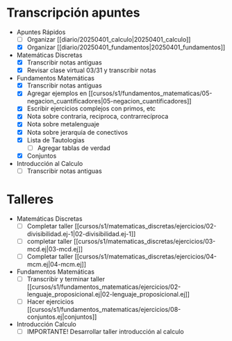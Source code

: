 # Transcripción apuntes

- Apuntes Rápidos
	- [ ] Organizar [[diario/20250401_calculo|20250401_calculo]] 
	- [x] Organizar [[diario/20250401_fundamentos|20250401_fundamentos]]
- Matemáticas Discretas
	- [x] Transcribir notas antiguas
	- [x] Revisar clase virtual 03/31 y transcribir notas
- Fundamentos Matemáticas
	- [x] Transcribir notas antiguas
	- [x] Agregar ejemplos en [[cursos/s1/fundamentos_matematicas/05-negacion_cuantificadores|05-negacion_cuantificadores]]
	- [x] Escribir ejercicios complejos con primos, etc
	- [x] Nota sobre contraria, reciproca, contrarrecíproca
	- [x] Nota sobre metalenguaje
	- [x] Nota sobre jerarquía de conectivos
	- [x] Lista de Tautologias
		- [ ] Agregar tablas de verdad
	- [x] Conjuntos
- Introducción al Calculo
	- [ ] Transcribir notas antiguas

# Talleres

- Matemáticas Discretas
	- [ ] Completar taller [[cursos/s1/matematicas_discretas/ejercicios/02-divisibilidad.ej-1|02-divisibilidad.ej-1]]
	- [ ] completar taller [[cursos/s1/matematicas_discretas/ejercicios/03-mcd.ej|03-mcd.ej]]
	- [ ] Completar taller [[cursos/s1/matematicas_discretas/ejercicios/04-mcm.ej|04-mcm.ej]]
- Fundamentos Matemáticas
	- [ ] Transcribir y terminar taller [[cursos/s1/fundamentos_matematicas/ejercicios/02-lenguaje_proposicional.ej|02-lenguaje_proposicional.ej]]
	- [ ] Hacer ejercicios [[cursos/s1/fundamentos_matematicas/ejercicios/08-conjuntos.ej|conjuntos]]
- Introducción Calculo
	- [ ] IMPORTANTE! Desarrollar taller introducción al calculo
